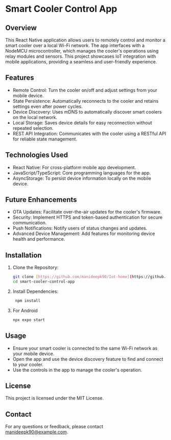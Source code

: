 # Smart Cooler Control App
## Overview

This React Native application allows users to remotely control and monitor a smart cooler over a local Wi-Fi network. The app interfaces with a NodeMCU microcontroller, which manages the cooler's operations using relay modules and sensors. This project showcases IoT integration with mobile applications, providing a seamless and user-friendly experience.

## Features
   * Remote Control: Turn the cooler on/off and adjust settings from your mobile device.
   * State Persistence: Automatically reconnects to the cooler and retains settings even after power cycles.
   * Device Discovery: Uses mDNS to automatically discover smart coolers on the local network.
   * Local Storage: Saves device details for easy reconnection without repeated selection.
   * REST API Integration: Communicates with the cooler using a RESTful API for reliable state management.

## Technologies Used
   * React Native: For cross-platform mobile app development.
   * JavaScript/TypeScript: Core programming languages for the app.
   * AsyncStorage: To persist device information locally on the mobile device.

## Future Enhancements
   + OTA Updates: Facilitate over-the-air updates for the cooler's firmware.
   + Security: Implement HTTPS and token-based authentication for secure communication.
   + Push Notifications: Notify users of status changes and updates.
   + Advanced Device Management: Add features for monitoring device health and performance.

## Installation

1. Clone the Repository:

   ```bash
   git clone [https://github.com/manideepk90/Iot-home](https://github.com/manideepk90/Iot-home.git)
   cd smart-cooler-control-app
   ```

2. Install Dependencies:

   ```bash
    npm install
   ```
3. For Android
   ```bash
   npx expo start
   ```

## Usage
+ Ensure your smart cooler is connected to the same Wi-Fi network as your mobile device.
+ Open the app and use the device discovery feature to find and connect to your cooler.
+ Use the controls in the app to manage the cooler's operation.

## License
This project is licensed under the MIT License.

## Contact
For any questions or feedback, please contact manideepk90@example.com.


